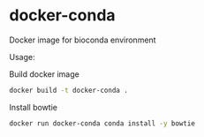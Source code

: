 # docker-conda
Docker image for bioconda environment

Usage:

Build docker image
```sh
docker build -t docker-conda .
```

Install bowtie
```sh
docker run docker-conda conda install -y bowtie
```
